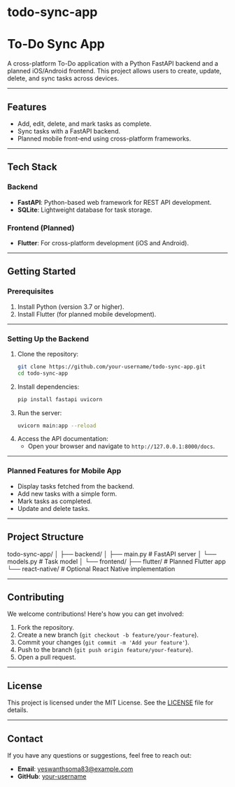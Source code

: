 # todo-sync-app

# To-Do Sync App

A cross-platform To-Do application with a Python FastAPI backend and a planned iOS/Android frontend. This project allows users to create, update, delete, and sync tasks across devices.

---

## Features
- Add, edit, delete, and mark tasks as complete.
- Sync tasks with a FastAPI backend.
- Planned mobile front-end using cross-platform frameworks.

---

## Tech Stack
### Backend
- **FastAPI**: Python-based web framework for REST API development.
- **SQLite**: Lightweight database for task storage.

### Frontend (Planned)
- **Flutter**: For cross-platform development (iOS and Android).

---

## Getting Started

### Prerequisites
1. Install Python (version 3.7 or higher).
2. Install Flutter (for planned mobile development).

---

### Setting Up the Backend
1. Clone the repository:
    ```bash
    git clone https://github.com/your-username/todo-sync-app.git
    cd todo-sync-app
    ```
2. Install dependencies:
    ```bash
    pip install fastapi uvicorn
    ```
3. Run the server:
    ```bash
    uvicorn main:app --reload
    ```
4. Access the API documentation:
    - Open your browser and navigate to `http://127.0.0.1:8000/docs`.

---

### Planned Features for Mobile App
- Display tasks fetched from the backend.
- Add new tasks with a simple form.
- Mark tasks as completed.
- Update and delete tasks.
  
---

## Project Structure
todo-sync-app/ │ ├── backend/ │ ├── main.py # FastAPI server │ └── models.py # Task model │ └── frontend/ ├── flutter/ # Planned Flutter app └── react-native/ # Optional React Native implementation


---

## Contributing
We welcome contributions! Here's how you can get involved:
1. Fork the repository.
2. Create a new branch (`git checkout -b feature/your-feature`).
3. Commit your changes (`git commit -m 'Add your feature'`).
4. Push to the branch (`git push origin feature/your-feature`).
5. Open a pull request.

---

## License
This project is licensed under the MIT License. See the [LICENSE](LICENSE) file for details.

---

## Contact
If you have any questions or suggestions, feel free to reach out:
- **Email**: yeswanthsoma83@example.com
- **GitHub**: [your-username](https://github.com/yesh2344)
